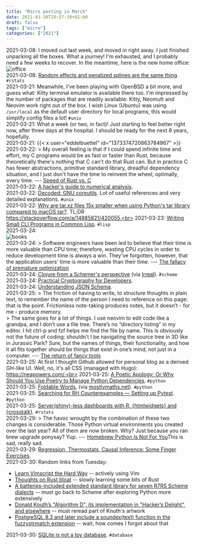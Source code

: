```yaml
---
title: "Micro posting in March"
date: 2021-03-30T20:57:39+02:00
draft: false
tags: ["micro"]
categories: ["2021"]
---
```


<a href="#" style="text-decoration: none;">2021-03-08</a>: I moved out last week, and moved in right away. I just finished unpacking all the boxes. What a journey! I'm exhausted, and I probably need a few weeks to recover. In the meantime, here is the new home office:<br>![office](/img/IMG_1410.JPG)<br>
<a href="#" style="text-decoration: none;">2021-03-08</a>: [Random effects and penalized splines are the same thing](https://www.tjmahr.com/random-effects-penalized-splines-same-thing/). `#rstats`<br>
<a href="#" style="text-decoration: none;">2021-03-21</a>: Meanwhile, I've been playing with OpenBSD a bit more, and guess what: Kitty terminal emulator is available there too. I'm impressed by the number of packages that are readily available: Kitty, Neomutt and Neovim work right out of the box. I wish Linux (Ubuntu) was using `/usr/local` as the default user directory for local programs, this would simplify config files a lot! `#unix`<br>
<a href="#" style="text-decoration: none;">2021-03-21</a>: What a week (or two, in fact)! Just starting to feel better right now, after three days at the hospital. I should be ready for the next 8 years, hopefully.<br>
<a href="#" style="text-decoration: none;">2021-03-21</a>: {{< x user="eddelbuettel" id="1373374720863784967" >}}<br>
<a href="#" style="text-decoration: none;">2021-03-22</a>: > My overall feeling is that if I could spend infinite time and effort, my C programs would be as fast or faster than Rust, because theoretically there's nothing that C can't do that Rust can. But in practice C has fewer abstractions, primitive standard library, dreadful dependency situation, and I just don't have the time to reinvent the wheel, optimally, every time. --- [Speed of Rust vs. C](https://kornel.ski/rust-c-speed)<br>
<a href="#" style="text-decoration: none;">2021-03-22</a>: [A hacker's guide to numerical analysis](https://bollu.github.io/a-hackers-guide-to-numerical-analysis.html).<br>
<a href="#" style="text-decoration: none;">2021-03-22</a>: [Decoded: GNU coreutils](https://maizure.org/projects/decoded-gnu-coreutils/). Lot of useful references and very detailed explanations. `#unix`<br>
<a href="#" style="text-decoration: none;">2021-03-22</a>: [Why are tar.xz files 15x smaller when using Python's tar library compared to macOS tar?](https://superuser.com/questions/1633073/why-are-tar-xz-files-15x-smaller-when-using-pythons-tar-library-compared-to-mac). TL;DR https://stackoverflow.com/a/14885821/420055.<br>
<a href="#" style="text-decoration: none;">2021-03-23</a>: [Writing Small CLI Programs in Common Lisp](https://stevelosh.com/blog/2021/03/small-common-lisp-cli-programs/). `#lisp`<br>
<a href="#" style="text-decoration: none;">2021-03-24</a>: <br>![books](/img/63683284720__8379C35D-4327-4D08-B20C-607D2697635B.JPG)<br>
<a href="#" style="text-decoration: none;">2021-03-24</a>: > Software engineers have been led to believe that their time is more valuable than CPU time; therefore, wasting CPU cycles in order to reduce development time is always a win. They've forgotten, however, that the application users' time is more valuable than their time. --- [The fallacy of premature optimization](https://ubiquity.acm.org/article.cfm?id=1513451)<br>
<a href="#" style="text-decoration: none;">2021-03-24</a>: [Clojure from a Schemer's perspective](https://www.more-magic.net/posts/thoughts-on-clojure.html) (via [Irreal](https://irreal.org/blog/?p=9530)). ̀`#scheme`<br>
<a href="#" style="text-decoration: none;">2021-03-24</a>: [Practical Cryptography for Developers](https://cryptobook.nakov.com/).<br>
<a href="#" style="text-decoration: none;">2021-03-24</a>: [Understanding JSON Schema](https://json-schema.org/understanding-json-schema/).<br>
<a href="#" style="text-decoration: none;">2021-03-25</a>: > The friction of having to write, to structure thoughts in plain text, to remember the name of the person I need to reference on this page: that is the point. Frictionless note-taking produces notes, but it doesn’t - for me - produce memory.<br>> The same goes for a lot of things. I use neovim to edit code like a grandpa, and I don’t use a file tree. There’s no “directory listing” in my editor. I hit ctrl-p and fzf helps me find the file by name. This is obviously not the future of coding: shouldn’t I be navigating the source tree in 3D like in Jurassic Park? Sure, but the names of things, their functionality, and how it all fits together should be things that exist in one’s mind, not just in a computer. --- [The return of fancy tools](https://macwright.com/2021/03/16/return-of-fancy-tools.html)<br>
<a href="#" style="text-decoration: none;">2021-03-25</a>: At first I thought Github allowed for personal blog as a derived GH-like UI. Well, no, it's all CSS (managed with Hugo): https://neapowers.com/.<br>
<a href="#" style="text-decoration: none;">2021-03-25</a>: [A Poetic Apology: Or Why Should You Use Poetry to Manage Python Dependencies](https://muttdata.ai/blog/2020/08/21/a-poetic-apology.html). `#python`<br>
<a href="#" style="text-decoration: none;">2021-03-25</a>: [Foldable Words](http://bit-player.org/2021/foldable-words), (via [mostlymaths.net](https://mostlymaths.net/2021/02/202106-readings.html/)). `#python`<br>
<a href="#" style="text-decoration: none;">2021-03-25</a>: [Searching for RH Counterexamples — Setting up Pytest](https://jeremykun.com/2020/09/11/searching-for-rh-counterexamples-setting-up-pytest/). ̀`#python`<br>
<a href="#" style="text-decoration: none;">2021-03-25</a>: [Server(shiny)-less dashboards with R, {htmlwidgets} and {crosstalk}](https://www.brodrigues.co/blog/2021-03-02-no_shiny_dashboard/). `#rstats`<br>
<a href="#" style="text-decoration: none;">2021-03-29</a>: > The havoc wrought by the combination of these two changes is considerable. Those Python virtual environments you created over the last year? All of them are now broken. Why? Just because you ran brew upgrade ponysay? Yup. --- [Homebrew Python Is Not For You](https://justinmayer.com/posts/homebrew-python-is-not-for-you/)This is sad, really sad.<br>
<a href="#" style="text-decoration: none;">2021-03-29</a>: [Regression, Thermostats, Causal Inference: Some Finger Exercises](http://bactra.org/weblog/1178.html).<br>
<a href="#" style="text-decoration: none;">2021-03-30</a>: Random links from Tuesday:

- [Learn Vimscript the Hard Way](https://learnvimscriptthehardway.stevelosh.com/) -- actively using Vim
- [Thoughts on Rust bloat](https://raphlinus.github.io/rust/2019/08/21/rust-bloat.html) -- slowly learning some bits of Rust
- [A batteries-included extended standard library for seven R7RS Scheme dialects](https://github.com/ar-nelson/schemepunk) -- must go back to Scheme after exploring Python more extensively
- [Donald Knuth’s "Algorithm D", its implementation in "Hacker’s Delight", and elsewhere](https://skanthak.homepage.t-online.de/division.html) -- must reread part of Knuth's artwork
- [PostgreSQL 8.3 and later include a soundex(text) function in the fuzzystrmatch extension](https://wiki.postgresql.org/wiki/Soundex) -- wait, how comes I forgot about that<br>

<a href="#" style="text-decoration: none;">2021-03-30</a>: [SQLite is not a toy database](https://antonz.org/sqlite-is-not-a-toy-database/). `#database`<br>
